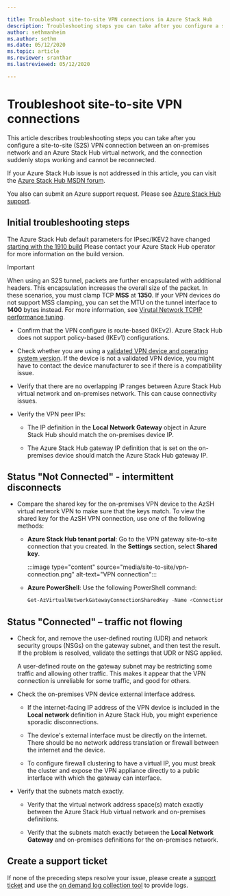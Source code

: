 ```yaml
---

title: Troubleshoot site-to-site VPN connections in Azure Stack Hub
description: Troubleshooting steps you can take after you configure a site-to-site VPN connection between an on-premises network and an Azure Stack Hub virtual network.
author: sethmanheim
ms.author: sethm
ms.date: 05/12/2020
ms.topic: article
ms.reviewer: sranthar
ms.lastreviewed: 05/12/2020

---
```


# Troubleshoot site-to-site VPN connections

This article describes troubleshooting steps you can take after you configure a site-to-site (S2S) VPN connection between an on-premises network and an Azure Stack Hub virtual network, and the connection suddenly stops working and cannot be reconnected.

If your Azure Stack Hub issue is not addressed in this article, you can visit the [Azure Stack Hub MSDN forum](https://social.msdn.microsoft.com/Forums/azure/home?forum=azurestack).

You also can submit an Azure support request. Please see [Azure Stack Hub support](../operator/azure-stack-manage-basics.md#where-to-get-support).

## Initial troubleshooting steps

The Azure Stack Hub default parameters for IPsec/IKEV2 have changed [starting with the 1910 build](../user/azure-stack-vpn-gateway-settings.md#ike-phase-1-main-mode-parameters) Please contact your Azure Stack Hub operator for more information on the build version.

> [!IMPORTANT]
> When using an S2S tunnel, packets are further encapsulated with additional headers. This encapsulation increases the overall size of the packet. In these scenarios, you must clamp TCP **MSS** at **1350**. If your VPN devices do not support MSS clamping, you can set the MTU on the tunnel interface to **1400** bytes instead. For more information, see [Virutal Network TCPIP performance tuning](/azure/virtual-network/virtual-network-tcpip-performance-tuning).

- Confirm that the VPN configure is route-based (IKEv2). Azure Stack Hub does not support policy-based (IKEv1) configurations.

- Check whether you are using a [validated VPN device and operating system version](/azure/vpn-gateway/vpn-gateway-about-vpn-devices#devicetable). If the device is not a validated VPN device, you might have to contact the device manufacturer to see if there is a compatibility issue.

- Verify that there are no overlapping IP ranges between Azure Stack Hub virtual network and on-premises network. This can cause connectivity issues. 

- Verify the VPN peer IPs:

  - The IP definition in the **Local Network Gateway** object in Azure Stack Hub should match the on-premises device IP.

  - The Azure Stack Hub gateway IP definition that is set on the on-premises device should match the Azure Stack Hub gateway IP.

## Status "Not Connected" - intermittent disconnects

- Compare the shared key for the on-premises VPN device to the AzSH virtual network VPN to make sure that the keys match. To view the shared key for the AzSH VPN connection, use one of the following methods:

  - **Azure Stack Hub tenant portal**: Go to the VPN gateway site-to-site connection that you created. In the **Settings** section, select **Shared key**.

      :::image type="content" source="media/site-to-site/vpn-connection.png" alt-text="VPN connection":::

  - **Azure PowerShell**: Use the following PowerShell command:

      ```powershell
      Get-AzVirtualNetworkGatewayConnectionSharedKey -Name <Connection name> -ResourceGroupName <Resource group>
      ```

## Status "Connected" – traffic not flowing

- Check for, and remove the user-defined routing (UDR) and network security groups (NSGs) on the gateway subnet, and then test the result. If the problem is resolved, validate the settings that UDR or NSG applied.

   A user-defined route on the gateway subnet may be restricting some traffic and allowing other traffic. This makes it appear that the VPN connection is unreliable for some traffic, and good for others.

- Check the on-premises VPN device external interface address. 

  - If the internet-facing IP address of the VPN device is included in the **Local network** definition in Azure Stack Hub, you might experience sporadic disconnections.

  - The device's external interface must be directly on the internet. There should be no network address translation or firewall between the internet and the device.

  - To configure firewall clustering to have a virtual IP, you must break the cluster and expose the VPN appliance directly to a public interface with which the gateway can interface.

- Verify that the subnets match exactly.

  - Verify that the virtual network address space(s) match exactly between the Azure Stack Hub virtual network and on-premises definitions.

  - Verify that the subnets match exactly between the **Local Network Gateway** and on-premises definitions for the on-premises network.

## Create a support ticket

If none of the preceding steps resolve your issue, please create a [support ticket](../operator/azure-stack-manage-basics.md#where-to-get-support) and use the [on demand log collection tool](../operator/azure-stack-diagnostic-log-collection-overview.md) to provide logs.

